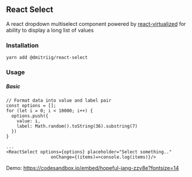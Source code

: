 ## React Select

A react dropdown multiselect component powered by <a href='https://github.com/bvaughn/react-virtualized'>react-virtualized</a> for ability to display a long list of values

### Installation

```yarn add @dmitriig/react-select```

### Usage
##### Basic
```$xslt
// Format data into value and label pair
const options = [];
for (let i = 0; i < 10000; i++) {
  options.push({
    value: i,
    label: Math.random().toString(36).substring(7)
  })
}

...
<ReactSelect options={options} placeholder="Select something.."
                 onChange={(items)=>console.log(items)}/>
```

Demo: https://codesandbox.io/embed/hopeful-jang-zzv8e?fontsize=14

